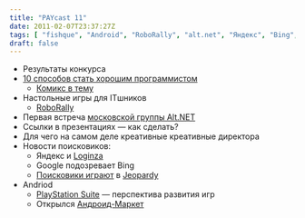 ```yaml
---
title: "PAYcast 11"
date: 2011-02-07T23:37:27Z
tags: [ "fishque", "Android", "RoboRally", "alt.net", "Яндекс", "Bing", "yandex", "Jeopardy", "Google", "PAYcast", "WolframAlpha" ]
draft: false
---
```

<ul>
<li>Результаты конкурса</li>
<li><a href="http://java.dzone.com/articles/10-effective-ways-become-good" target="_blank">10 способов стать хорошим программистом</a>
<ul>
<li><a href="http://xkcd.com/844/" target="_blank">Комикс в тему</a></li>
</ul>
</li>
<li>Настольные игры для ITшников
<ul>
<li><a href="http://www.wizards.com/default.asp?x=ah/prod/roborally" target="_blank">RoboRally</a></li>
</ul>
</li>
<li>Первая встреча <a href="http://groups.google.com/group/moscow-altnet" target="_blank">московской группы Alt.NET</a></li>
<li>Ссылки в презентациях &#8212; как сделать?</li>
<li>Для чего на самом деле креативные креативные директора</li>
<li>Новости поисковиков:
<ul>
<li>Яндекс и <a href="http://loginza.ru/" target="_blank">Loginza</a></li>
<li>Google подозревает Bing</li>
<li><a href="http://blog.stephenwolfram.com/2011/01/jeopardy-ibm-and-wolframalpha/" target="_blank">Поисковики играют</a> в <a href="http://ur-quan1986.livejournal.com/209148.html" target="_blank">Jeopardy</a></li>
</ul>
</li>
<li>Andriod
<ul>
<li><a href="http://habrahabr.ru/blogs/android/112634/" target="_blank">PlayStation Suite</a> &#8212; перспектива развития игр</li>
<li>Открылся <a href="https://market.android.com/" target="_blank">Андроид-Маркет</a></li>
</ul>
</li>
</ul>

     